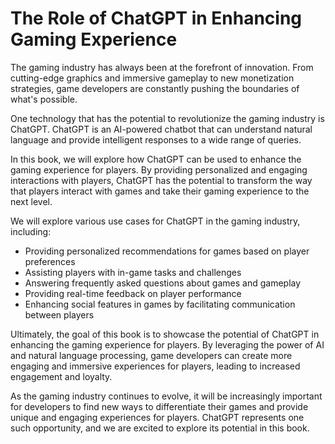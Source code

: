 The Role of ChatGPT in Enhancing Gaming Experience
================================================================

The gaming industry has always been at the forefront of innovation. From cutting-edge graphics and immersive gameplay to new monetization strategies, game developers are constantly pushing the boundaries of what's possible.

One technology that has the potential to revolutionize the gaming industry is ChatGPT. ChatGPT is an AI-powered chatbot that can understand natural language and provide intelligent responses to a wide range of queries.

In this book, we will explore how ChatGPT can be used to enhance the gaming experience for players. By providing personalized and engaging interactions with players, ChatGPT has the potential to transform the way that players interact with games and take their gaming experience to the next level.

We will explore various use cases for ChatGPT in the gaming industry, including:

* Providing personalized recommendations for games based on player preferences
* Assisting players with in-game tasks and challenges
* Answering frequently asked questions about games and gameplay
* Providing real-time feedback on player performance
* Enhancing social features in games by facilitating communication between players

Ultimately, the goal of this book is to showcase the potential of ChatGPT in enhancing the gaming experience for players. By leveraging the power of AI and natural language processing, game developers can create more engaging and immersive experiences for players, leading to increased engagement and loyalty.

As the gaming industry continues to evolve, it will be increasingly important for developers to find new ways to differentiate their games and provide unique and engaging experiences for players. ChatGPT represents one such opportunity, and we are excited to explore its potential in this book.
